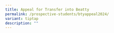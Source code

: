 ```yaml
---
title: Appeal for Transfer into Beatty
permalink: /prospective-students/btyappeal2024/
variant: tiptap
description: ""
---
```

